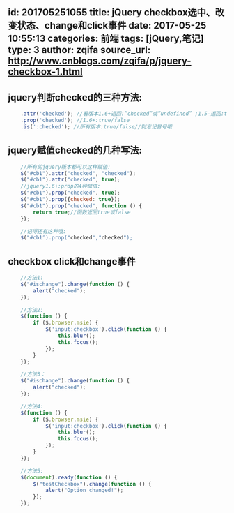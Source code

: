 id: 201705251055
title: jQuery checkbox选中、改变状态、change和click事件
date: 2017-05-25 10:55:13
categories: 前端
tags: [jQuery,笔记]
type: 3
author: zqifa
source_url: http://www.cnblogs.com/zqifa/p/jquery-checkbox-1.html
---------
## jquery判断checked的三种方法:
```js
    .attr('checked'); //看版本1.6+返回:”checked”或”undefined” ;1.5-返回:true或false
    .prop('checked'); //1.6+:true/false
    .is(':checked'); //所有版本:true/false//别忘记冒号哦
```

## jquery赋值checked的几种写法:
```js
    //所有的jquery版本都可以这样赋值:
    $("#cb1").attr("checked", "checked");
    $("#cb1").attr("checked", true);
    //jquery1.6+:prop的4种赋值:
    $("#cb1").prop("checked", true);
    $("#cb1").prop({checked: true});
    $("#cb1").prop("checked", function () {
        return true;//函数返回true或false
    });

    //记得还有这种哦:
    $("#cb1″).prop("checked","checked");
```

## checkbox click和change事件
```js
    //方法1:
    $("#ischange").change(function () {
        alert("checked");
    });

    //方法2:
    $(function () {
        if ($.browser.msie) {
            $('input:checkbox').click(function () {
                this.blur();
                this.focus();
            });
        }
    });

    //方法3：
    $("#ischange").change(function () {
        alert("checked");
    });

    //方法4:
    $(function () {
        if ($.browser.msie) {
            $('input:checkbox').click(function () {
                this.blur();
                this.focus();
            });
        }
    });

    //方法5:
    $(document).ready(function () {
        $("testCheckbox").change(function () {
            alert("Option changed!");
        });
    });
```

